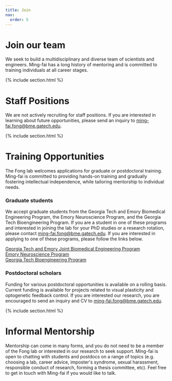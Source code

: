 ```yaml
---
title: Join
nav:
  order: 5
---
```


# <i class="fas fa-hands-helping"></i>Join our team

We seek to build a multidisciplinary and diverse team of scientists and engineers.  Ming-fai has a long history of mentoring and is committed to training individuals at all career stages.

{% include section.html %}

# Staff Positions

We are not actively recruiting for staff positions.  If you are interested in learning about future opportunities, please send an inquiry to [ming-fai.fong@bme.gatech.edu](mailto:ming-fai.fong@bme.gatech.edu).

{% include section.html %}

# Training Opportunities

The Fong lab welcomes applications for graduate or postdoctoral training.  Ming-fai is committed to providing hands-on training and gradually fostering intellectual independence, while tailoring mentorship to individual needs.

### Graduate students
We accept graduate students from the Georgia Tech and Emory Biomedical Engineering Program, the Emory Neuroscience Program, and the Georgia Tech Bioengineering Program.  If you are a student in one of these programs and interested in joining the lab for your PhD studies or a research rotation, please contact [ming-fai.fong@bme.gatech.edu](mailto:ming-fai.fong@bme.gatech.edu).  If you are interested in applying to one of these programs, please follow the links below.

[Georgia Tech and Emory Joint Biomedical Engineering Program](https://bme.gatech.edu/bme/georgia-tech-emory-bme-phd-program) <br>
[Emory Neuroscience Program](https://biomed.emory.edu/PROGRAM_SITES/NS/) <br>
[Georgia Tech Bioengineering Program](https://bioengineering.gatech.edu/)

### Postdoctoral scholars
Funding for various postdoctoral opportunities is available on a rolling basis.  Current funding is available for projects related to visual plasticity and optogenetic feedback control.  If you are interested our research, you are encouraged to send an inquiry and CV to [ming-fai.fong@bme.gatech.edu](mailto:ming-fai.fong@bme.gatech.edu).

{% include section.html %}

# Informal Mentorship

Mentorship can come in many forms, and you do not need to be a member of the Fong lab or interested in our research to seek support.  Ming-fai is open to chatting with students and postdocs on a range of topics (e.g. choosing a lab, career advice, imposter's syndrome, sexual harassment, responsible conduct of research, forming a thesis committee, etc).  Feel free to get in touch with Ming-fai if you would like to talk.
